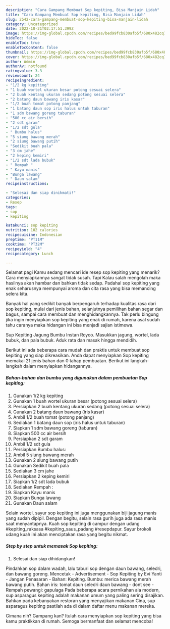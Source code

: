 ```yaml
---
description: "Cara Gampang Membuat Sop kepiting, Bisa Manjain Lidah"
title: "Cara Gampang Membuat Sop kepiting, Bisa Manjain Lidah"
slug: 2542-cara-gampang-membuat-sop-kepiting-bisa-manjain-lidah
category: Uncategorized
date: 2022-10-21T02:17:51.399Z
image: https://img-global.cpcdn.com/recipes/bed99fcb830afb5f/680x482cq70/sop-kepiting-foto-resep-utama.jpg
hideToc: false
enableToc: true
enableTocContent: false
thumbnail: https://img-global.cpcdn.com/recipes/bed99fcb830afb5f/680x482cq70/sop-kepiting-foto-resep-utama.jpg
cover: https://img-global.cpcdn.com/recipes/bed99fcb830afb5f/680x482cq70/sop-kepiting-foto-resep-utama.jpg
author: Admin
authorAv: notfound
ratingvalue: 3.3
reviewcount: 24
recipeingredient:
- "1/2 kg kepiting"
- "1 buah wortel ukuran besar potong sesuai selera"
- "2 buah kentang ukuran sedang potong sesuai selera"
- "2 batang daun bawang iris kasar"
- "1/2 buah tomat potong panjang"
- "1 batang daun sop iris halus untuk taburan"
- "1 sdm bawang goreng taburan"
- "500 cc air bersih"
- "2 sdt garam"
- "1/2 sdt gula"
- " Bumbu halus"
- "5 siung bawang merah"
- "2 siung bawang putih"
- "Sedikit buah pala"
- "3 cm jahe"
- "2 keping kemiri"
- "1/2 sdt lada bubuk"
- " Rempah "
- " Kayu manis"
- "Bunga lawang"
- " Daun salam"
recipeinstructions:

- "Selesai dan siap dinikmati!"
categories:
- Resep
tags:
- sop
- kepiting

katakunci: sop kepiting 
nutrition: 102 calories
recipecuisine: Indonesian
preptime: "PT11M"
cooktime: "PT32M"
recipeyield: "4"
recipecategory: Lunch

---
```



Selamat pagi Kamu sedang mencari ide resep sop kepiting yang menarik? Cara menyiapkannya sangat tidak susah. Tapi Kalau salah mengolah maka hasilnya akan hambar dan bahkan tidak sedap. Padahal sop kepiting yang enak seharusnya mempunyai aroma dan cita rasa yang bisa memancing selera kita.


Banyak hal yang sedikit banyak berpengaruh terhadap kualitas rasa dari sop kepiting, mulai dari jenis bahan, selanjutnya pemilihan bahan segar dan bagus, sampai cara membuat dan menghidangkannya. Tak perlu bingung jika ingin menyiapkan sop kepiting yang enak di rumah, karena asal sudah tahu caranya maka hidangan ini bisa menjadi sajian istimewa.

Sup Kepiting Jagung Bumbu Instan Royco. Masukkan jagung, wortel, lada bubuk, dan pala bubuk. Aduk rata dan masak hingga mendidih.


Berikut ini ada beberapa cara mudah dan praktis untuk membuat sop kepiting yang siap dikreasikan. Anda dapat menyiapkan Sop kepiting memakai 21 jenis bahan dan 0 tahap pembuatan. Berikut ini langkah-langkah dalam menyiapkan hidangannya.

<!--inarticleads1-->

##### Bahan-bahan dan bumbu yang digunakan dalam pembuatan Sop kepiting:

1. Gunakan 1/2 kg kepiting
1. Gunakan 1 buah wortel ukuran besar (potong sesuai selera)
1. Persiapkan 2 buah kentang ukuran sedang (potong sesuai selera)
1. Gunakan 2 batang daun bawang (iris kasar)
1. Ambil 1/2 buah tomat (potong panjang)
1. Sediakan 1 batang daun sop (iris halus untuk taburan)
1. Siapkan 1 sdm bawang goreng (taburan)
1. Siapkan 500 cc air bersih
1. Persiapkan 2 sdt garam
1. Ambil 1/2 sdt gula
1. Persiapkan  Bumbu halus:
1. Ambil 5 siung bawang merah
1. Gunakan 2 siung bawang putih
1. Gunakan Sedikit buah pala
1. Sediakan 3 cm jahe
1. Persiapkan 2 keping kemiri
1. Siapkan 1/2 sdt lada bubuk
1. Sediakan  Rempah :
1. Siapkan  Kayu manis
1. Siapkan Bunga lawang
1. Gunakan  Daun salam


Selain wortel, sayur sop kepiting ini juga menggunakan biji jagung manis yang sudah dipipil. Dengan begitu, selain rasa gurih juga ada rasa manis saat menyantapnya. Kuah sop kepiting di campur dengan udang #kepiting_raksasa #kepiting_saus_padang #resepdapur. Sayur brokoli udang kuah ini akan menciptakan rasa yang begitu nikmat. 

<!--inarticleads2-->

##### Step by step untuk memasak Sop kepiting:


1. Selesai dan siap dihidangkan!

Pindahkan sop dalam wadah, lalu taburi sop dengan daun bawang, seledri, dan bawang goreng. Mencetak - Advertisement - Sop Kepiting by Evi Yanti - Jangan Penasaran - Bahan: Kepiting. Bumbu: merica bawang merah bawang putih. Bahan iris: tomat daun seledri daun bawang - dont see - Rempah pewangi: gapulaga Pada beberapa acara pernikahan ala modern, sup asparagus kepiting adalah makanan umum yang paling sering disajikan. Bahkan pada kebanyakan restoran yang menyajikan makanan Cina, sup asparagus kepiting pastilah ada di dalam daftar menu makanan mereka. 

Gimana nih? Gampang kan? Itulah cara menyiapkan sop kepiting yang bisa kamu praktikkan di rumah. Semoga bermanfaat dan selamat mencoba!
